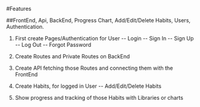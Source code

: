 #Features

##FrontEnd, Api, BackEnd, Progress Chart, Add/Edit/Delete Habits, Users, Authentication.

1. First create Pages/Authentication for User
-- Login
-- Sign In
-- Sign Up
-- Log Out
-- Forgot Password

2. Create Routes and Private Routes on BackEnd

3. Create API fetching those Routes and connecting them with the FrontEnd

4. Create Habits, for logged in User
-- Add/Edit/Delete Habits

5. Show progress and tracking of those Habits with Libraries or charts